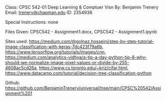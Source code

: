 Class: CPSC 542-01 Deep Learning & Comptuer Visn
By: Benjamin Trenery
Email: trenery@chapman.edu
ID: 2354938

Special Instructions: none

Files Given: CPSC542 - Assignment1.docx, CPSC542 - Assignment1.ipynb

Sites used: https://medium.com/@golnaz.hosseini/step-by-step-tutorial-image-classification-with-keras-7dc423f79a6b, https://www.tensorflow.org/tutorials/images/cnn, https://medium.com/analytics-vidhya/a-tip-a-day-python-tip-8-why-should-we-normalize-image-pixel-values-or-divide-by-255-4608ac5cd26a, https://www.cs.toronto.edu/~kriz/cifar.html, https://www.datacamp.com/tutorial/decision-tree-classification-python

Github: https://github.com/BenjaminTrenery/universal/tree/main/CPSC%20542/Assignment%201

